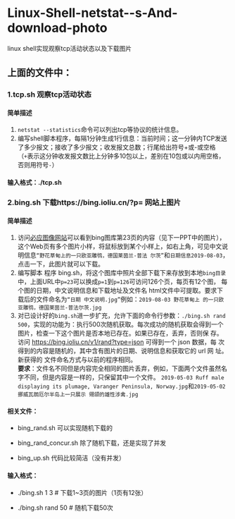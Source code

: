 # Linux-Shell-netstat--s-And-download-photo
 linux shell实现观察tcp活动状态以及下载图片  
 
## 上面的文件中：
### 1.tcp.sh 观察tcp活动状态
#### 简单描述
1. `netstat --statistics`命令可以列出tcp等协议的统计信息。  
2. 编写shell脚本程序，每隔1分钟生成1行信息：当前时间；这一分钟内TCP发送了多少报文；接收了多少报文；收发报文总数；行尾给出符号+或-或空格（`+`表示这分钟收发报文数比上分钟多10包以上，差别在10包或以内用空格，否则用符号`-`）

#### 输入格式：./tcp.sh

### 2.bing.sh 下载https://bing.ioliu.cn/?p= 网站上图片
#### 简单描述
1. 访问[必应图像网站](https://bing.ioliu.cn/?p=23)可以看到bing图库第23页的内容（见下一PPT中的图片），这个Web页有多个图片小样，将鼠标放到某个小样上，如右上角，可见中文说明信息`“野花草甸上的一只欧亚雕鸮，德国莱茵兰-普法 尔茨”`和`日期信息2019-08-03`，点击一下，此图片就可以下载。  
2. 编写脚本 程序 bing.sh，将这个图库中照片全部下载下来存放到本地`bing目录`中，上面URL中`p=23`可以换成`p=1`到`p=126`可访问126个页，每页有12个图， 每个图的日期，中文说明信息和下载地址及文件名 html文件中可提取。要求下载后的文件命名为`“日期 中文说明.jpg”`例如：`2019-08-03 野花草甸上 的一只欧亚雕鸮，德国莱茵兰-普法尔茨.jpg`  
3. 对已设计好的`bing.sh`进一步扩充，允许下面的命令行参数：`./bing.sh rand 500`，实现的功能为：执行500次随机获取。每次成功的随机获取会得到一个图片，检查一下这个图片是否本地已存在。如果已存在，丢弃，否则保 存。 访问 https://bing.ioliu.cn/v1/rand?type=json 可得到一个 json 数据，每 次 得到的内容是随机的，其中含有图片的日期、说明信息和获取它的 url 网 址。新获得的 文件命名方式与以前的程序相同。  
**要求**：文件名不同但是内容完全相同的图片丢弃，例如，下面两个文件虽然名字不同，但是内容是一样的，只保留其中一个文件。 `2019-05-03 Ruff male displaying its plumage, Varanger Peninsula, Norway.jpg`和`2019-05-02 挪威瓦朗厄尔半岛上一只展示 翎颌的雄性涉禽.jpg ` 

#### 相关文件：
+ bing_rand.sh 可以实现随机下载的  
- bing_rand_concur.sh 除了随机下载，还是实现了并发    
+ bing_up.sh 代码比较简洁（没有并发）  

#### 输入格式：   
+ ./bing.sh 1 3 # 下载1~3页的图片（1页有12张）  
- ./bing.sh rand 50 # 随机下载50次  
